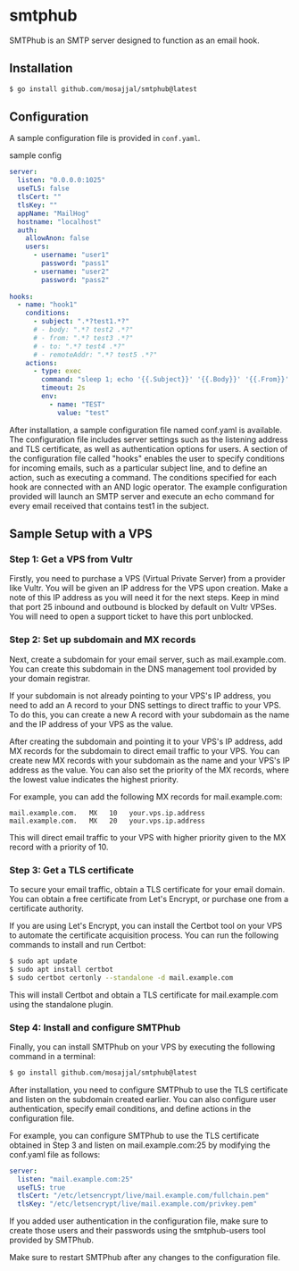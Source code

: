 # smtphub

SMTPhub is an SMTP server designed to function as an email hook.

## Installation

```bash
$ go install github.com/mosajjal/smtphub@latest 
```

## Configuration

A sample configuration file is provided in `conf.yaml`.

sample config

```yaml
server:
  listen: "0.0.0.0:1025"
  useTLS: false
  tlsCert: ""
  tlsKey: ""
  appName: "MailHog"
  hostname: "localhost"
  auth:
    allowAnon: false
    users:
      - username: "user1"
        password: "pass1"
      - username: "user2"
        password: "pass2"
   
hooks:
  - name: "hook1"
    conditions:
      - subject: ".*?test1.*?"
      # - body: ".*? test2 .*?"
      # - from: ".*? test3 .*?"
      # - to: ".*? test4 .*?"
      # - remoteAddr: ".*? test5 .*?"
    actions:
      - type: exec
        command: "sleep 1; echo '{{.Subject}}' '{{.Body}}' '{{.From}}' '{{.To}}' '{{.RemoteAddr}}'"
        timeout: 2s
        env:
          - name: "TEST"
            value: "test"
```

After installation, a sample configuration file named conf.yaml is available. The configuration file includes server settings such as the listening address and TLS certificate, as well as authentication options for users.
A section of the configuration file called "hooks" enables the user to specify conditions for incoming emails, such as a particular subject line, and to define an action, such as executing a command.
The conditions specified for each hook are connected with an AND logic operator. The example configuration provided will launch an SMTP server and execute an echo command for every email received that contains test1 in the subject.


## Sample Setup with a VPS

### Step 1: Get a VPS from Vultr

Firstly, you need to purchase a VPS (Virtual Private Server) from a provider like Vultr. You will be given an IP address for the VPS upon creation. Make a note of this IP address as you will need it for the next steps. Keep in mind that port 25 inbound and outbound is blocked by default on Vultr VPSes. You will need to open a support ticket to have this port unblocked.

### Step 2: Set up subdomain and MX records

Next, create a subdomain for your email server, such as mail.example.com. You can create this subdomain in the DNS management tool provided by your domain registrar.

If your subdomain is not already pointing to your VPS's IP address, you need to add an A record to your DNS settings to direct traffic to your VPS. To do this, you can create a new A record with your subdomain as the name and the IP address of your VPS as the value.

After creating the subdomain and pointing it to your VPS's IP address, add MX records for the subdomain to direct email traffic to your VPS. You can create new MX records with your subdomain as the name and your VPS's IP address as the value. You can also set the priority of the MX records, where the lowest value indicates the highest priority.

For example, you can add the following MX records for mail.example.com:

```
mail.example.com.   MX   10   your.vps.ip.address
mail.example.com.   MX   20   your.vps.ip.address
```

This will direct email traffic to your VPS with higher priority given to the MX record with a priority of 10.

### Step 3: Get a TLS certificate

To secure your email traffic, obtain a TLS certificate for your email domain. You can obtain a free certificate from Let's Encrypt, or purchase one from a certificate authority.

If you are using Let's Encrypt, you can install the Certbot tool on your VPS to automate the certificate acquisition process. You can run the following commands to install and run Certbot:

```bash
$ sudo apt update
$ sudo apt install certbot
$ sudo certbot certonly --standalone -d mail.example.com
```

This will install Certbot and obtain a TLS certificate for mail.example.com using the standalone plugin.

### Step 4: Install and configure SMTPhub

Finally, you can install SMTPhub on your VPS by executing the following command in a terminal:

```bash
$ go install github.com/mosajjal/smtphub@latest 
```

After installation, you need to configure SMTPhub to use the TLS certificate and listen on the subdomain created earlier. You can also configure user authentication, specify email conditions, and define actions in the configuration file.

For example, you can configure SMTPhub to use the TLS certificate obtained in Step 3 and listen on mail.example.com:25 by modifying the conf.yaml file as follows:

```yaml
server:
  listen: "mail.example.com:25"
  useTLS: true
  tlsCert: "/etc/letsencrypt/live/mail.example.com/fullchain.pem"
  tlsKey: "/etc/letsencrypt/live/mail.example.com/privkey.pem"
```

If you added user authentication in the configuration file, make sure to create those users and their passwords using the smtphub-users tool provided by SMTPhub.

Make sure to restart SMTPhub after any changes to the configuration file.